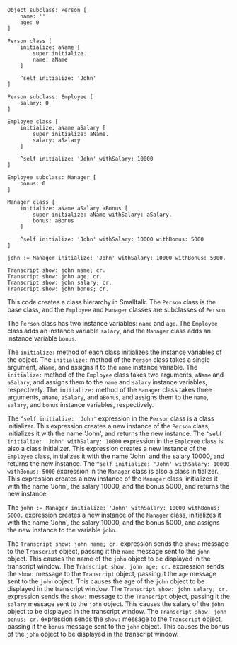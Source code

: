 ```smalltalk
Object subclass: Person [
    name: ''
    age: 0
]

Person class [
    initialize: aName [
        super initialize.
        name: aName
    ]

    ^self initialize: 'John'
]

Person subclass: Employee [
    salary: 0
]

Employee class [
    initialize: aName aSalary [
        super initialize: aName.
        salary: aSalary
    ]

    ^self initialize: 'John' withSalary: 10000
]

Employee subclass: Manager [
    bonus: 0
]

Manager class [
    initialize: aName aSalary aBonus [
        super initialize: aName withSalary: aSalary.
        bonus: aBonus
    ]

    ^self initialize: 'John' withSalary: 10000 withBonus: 5000
]

john := Manager initialize: 'John' withSalary: 10000 withBonus: 5000.

Transcript show: john name; cr.
Transcript show: john age; cr.
Transcript show: john salary; cr.
Transcript show: john bonus; cr.
```

This code creates a class hierarchy in Smalltalk. The `Person` class is the base class, and the `Employee` and `Manager` classes are subclasses of `Person`.

The `Person` class has two instance variables: `name` and `age`. The `Employee` class adds an instance variable `salary`, and the `Manager` class adds an instance variable `bonus`.

The `initialize:` method of each class initializes the instance variables of the object. The `initialize:` method of the `Person` class takes a single argument, `aName`, and assigns it to the `name` instance variable. The `initialize:` method of the `Employee` class takes two arguments, `aName` and `aSalary`, and assigns them to the `name` and `salary` instance variables, respectively. The `initialize:` method of the `Manager` class takes three arguments, `aName`, `aSalary`, and `aBonus`, and assigns them to the `name`, `salary`, and `bonus` instance variables, respectively.

The `^self initialize: 'John'` expression in the `Person` class is a class initializer. This expression creates a new instance of the `Person` class, initializes it with the name 'John', and returns the new instance. The `^self initialize: 'John' withSalary: 10000` expression in the `Employee` class is also a class initializer. This expression creates a new instance of the `Employee` class, initializes it with the name 'John' and the salary 10000, and returns the new instance. The `^self initialize: 'John' withSalary: 10000 withBonus: 5000` expression in the `Manager` class is also a class initializer. This expression creates a new instance of the `Manager` class, initializes it with the name 'John', the salary 10000, and the bonus 5000, and returns the new instance.

The `john := Manager initialize: 'John' withSalary: 10000 withBonus: 5000.` expression creates a new instance of the `Manager` class, initializes it with the name 'John', the salary 10000, and the bonus 5000, and assigns the new instance to the variable `john`.

The `Transcript show: john name; cr.` expression sends the `show:` message to the `Transcript` object, passing it the `name` message sent to the `john` object. This causes the name of the `john` object to be displayed in the transcript window. The `Transcript show: john age; cr.` expression sends the `show:` message to the `Transcript` object, passing it the `age` message sent to the `john` object. This causes the age of the `john` object to be displayed in the transcript window. The `Transcript show: john salary; cr.` expression sends the `show:` message to the `Transcript` object, passing it the `salary` message sent to the `john` object. This causes the salary of the `john` object to be displayed in the transcript window. The `Transcript show: john bonus; cr.` expression sends the `show:` message to the `Transcript` object, passing it the `bonus` message sent to the `john` object. This causes the bonus of the `john` object to be displayed in the transcript window.